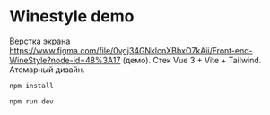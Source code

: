 # Winestyle demo

Верстка экрана https://www.figma.com/file/0vgj34GNklcnXBbxO7kAii/Front-end-WineStyle?node-id=48%3A17 (демо). Стек Vue 3 + Vite + Tailwind. Атомарный дизайн.

`npm install`

`npm run dev`